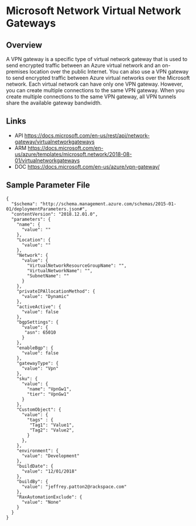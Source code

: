 # Microsoft Network Virtual Network Gateways

## Overview
A VPN gateway is a specific type of virtual network gateway that is used to send encrypted traffic between an Azure virtual network and an on-premises location over the public Internet. You can also use a VPN gateway to send encrypted traffic between Azure virtual networks over the Microsoft network. Each virtual network can have only one VPN gateway. However, you can create multiple connections to the same VPN gateway. When you create multiple connections to the same VPN gateway, all VPN tunnels share the available gateway bandwidth.

## Links
- API https://docs.microsoft.com/en-us/rest/api/network-gateway/virtualnetworkgateways
- ARM https://docs.microsoft.com/en-us/azure/templates/microsoft.network/2018-08-01/virtualnetworkgateways
- DOC https://docs.microsoft.com/en-us/azure/vpn-gateway/

## Sample Parameter File
```
{
  "$schema": "http://schema.management.azure.com/schemas/2015-01-01/deploymentParameters.json#",
  "contentVersion": "2018.12.01.0",
  "parameters": {
    "name": {
      "value": ""
    },
    "Location": {
      "value": ""
    },
    "Network": {
      "value": {
        "VirtualNetworkResourceGroupName": "",
        "VirtualNetworkName": "",
        "SubnetName": ""
      }
    },
    "privateIPAllocationMethod": {
      "value": "Dynamic"
    },
    "activeActive": {
      "value": false
    },
    "bgpSettings": {
      "value": {
       "asn": 65010
      }
    },
    "enableBgp": {
      "value": false
    },
    "gatewayType": {
      "value": "Vpn"
    },
    "sku": {
      "value": {
        "name": "VpnGw1",
        "tier": "VpnGw1"
      }
    },
    "CustomObject": {
      "value": {
        "tags" : {
         "Tag1": "Value1",
         "Tag2": "Value2",
        }
      },
    },
    "environment": {
      "value": "Development"
    },
    "buildDate": {
      "value": "12/01/2018"
    },
    "buildBy": {
      "value": "jeffrey.patton2@rackspace.com"
    },
    "RaxAutomationExclude": {
      "value": "None"
    }
  }
}
```